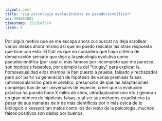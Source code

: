 ```yaml
---
layout: post
title: "¿La psicología evolucionista es pseudocientífica?"
id: 399803805
timestamp: 1523507370
likes: 0
---
```


 Por algún motivo que se me escapa ahora curiouscat no deja scrollear varios meses ahora mismo así que no puedo rescatar las otras respuesta que hice con esto. El tl;dr es que no considero que haya criterio de demarcación sensato que deje a la psicología evolutiva como pseudocientífica (por usar el más famoso por incompleto que me parezca, son hipótesis falsables, por ejemplo la del "tío gay" para explicar la homosexualidad ellos mismos la han puesto a prueba, falsado y rechazado) pero por partir su generación de hipótesis de varias premisas falsas (ultramodularismo para el cerebro, presunción de que las adaptaciones complejas han de ser universales de especie, creer que la evolución práctica ha parado hace X miles de años, ultradaptacionismo etc.) generan un gran número de hipótesis falsas, y al ser sus métodos estadísticos (a pesar de sus maneras de ir de más científicos por ir más cerca de lo biólogico o keseyo) tan malos como los del resto de la psicología, muchos falsos positivos son dados por buenos.